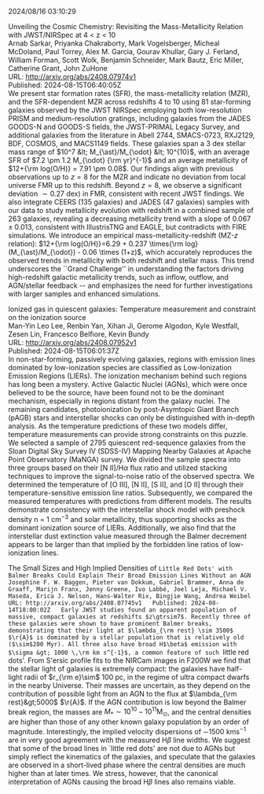2024/08/16 03:10:29  

Unveiling the Cosmic Chemistry: Revisiting the Mass-Metallicity Relation
  with JWST/NIRSpec at 4 &lt; z &lt; 10  
Arnab Sarkar, Priyanka Chakraborty, Mark Vogelsberger, Micheal McDoland, Paul Torrey, Alex M. Garcia, Gourav Khullar, Gary J. Ferland, William Forman, Scott Wolk, Benjamin Schneider, Mark Bautz, Eric Miller, Catherine Grant, John ZuHone  
URL: http://arxiv.org/abs/2408.07974v1  
Published: 2024-08-15T06:40:05Z  
  We present star formation rates (SFR), the mass-metallicity relation (MZR), and the SFR-dependent MZR across redshifts 4 to 10 using 81 star-forming galaxies observed by the JWST NIRSpec employing both low-resolution PRISM and medium-resolution gratings, including galaxies from the JADES GOODS-N and GOODS-S fields, the JWST-PRIMAL Legacy Survey, and additional galaxies from the literature in Abell 2744, SMACS-0723, RXJ2129, BDF, COSMOS, and MACS1149 fields. These galaxies span a 3 dex stellar mass range of $10^7 &lt; M_{\ast}/M_{\odot} &lt; 10^{10}$, with an average SFR of $7.2 \pm 1.2 M_{\odot} {\rm yr}^{-1}$ and an average metallicity of $12+{\rm log(O/H)} = 7.91 \pm 0.08$. Our findings align with previous observations up to $z=8$ for the MZR and indicate no deviation from local universe FMR up to this redshift. Beyond $z=8$, we observe a significant deviation $\sim 0.27$ dex) in FMR, consistent with recent JWST findings. We also integrate CEERS (135 galaxies) and JADES (47 galaxies) samples with our data to study metallicity evolution with redshift in a combined sample of 263 galaxies, revealing a decreasing metallicity trend with a slope of $0.067 \pm 0.013$, consistent with IllustrisTNG and EAGLE, but contradicts with FIRE simulations. We introduce an empirical mass-metallicity-redshift (MZ-$z$ relation): $12+{\rm log(O/H)}=6.29 + 0.237 \times{\rm log}(M_{\ast}/M_{\odot}) - 0.06 \times (1+z)$, which accurately reproduces the observed trends in metallicity with both redshift and stellar mass. This trend underscores the ``Grand Challenge'' in understanding the factors driving high-redshift galactic metallicity trends, such as inflow, outflow, and AGN/stellar feedback -- and emphasizes the need for further investigations with larger samples and enhanced simulations.   

Ionized gas in quiescent galaxies: Temperature measurement and
  constraint on the ionization source  
Man-Yin Leo Lee, Renbin Yan, Xihan Ji, Gerome Algodon, Kyle Westfall, Zesen Lin, Francesco Belfiore, Kevin Bundy  
URL: http://arxiv.org/abs/2408.07952v1  
Published: 2024-08-15T06:01:37Z  
  In non-star-forming, passively evolving galaxies, regions with emission lines dominated by low-ionization species are classified as Low-Ionization Emission Regions (LIERs). The ionization mechanism behind such regions has long been a mystery. Active Galactic Nuclei (AGNs), which were once believed to be the source, have been found not to be the dominant mechanism, especially in regions distant from the galaxy nuclei. The remaining candidates, photoionization by post-Asymtopic Giant Branch (pAGB) stars and interstellar shocks can only be distinguished with in-depth analysis. As the temperature predictions of these two models differ, temperature measurements can provide strong constraints on this puzzle. We selected a sample of 2795 quiescent red-sequence galaxies from the Sloan Digital Sky Survey IV (SDSS-IV) Mapping Nearby Galaxies at Apache Point Observatory (MaNGA) survey. We divided the sample spectra into three groups based on their [N II]/H$\alpha$ flux ratio and utilized stacking techniques to improve the signal-to-noise ratio of the observed spectra. We determined the temperature of [O III], [N II], [S II], and [O II] through their temperature-sensitive emission line ratios. Subsequently, we compared the measured temperatures with predictions from different models. The results demonstrate consistency with the interstellar shock model with preshock density n = 1 cm$^{-3}$ and solar metallicity, thus supporting shocks as the dominant ionization source of LIERs. Additionally, we also find that the interstellar dust extinction value measured through the Balmer decrement appears to be larger than that implied by the forbidden line ratios of low-ionization lines.   

The Small Sizes and High Implied Densities of `Little Red Dots' with
  Balmer Breaks Could Explain Their Broad Emission Lines Without an AGN  
Josephine F. W. Baggen, Pieter van Dokkum, Gabriel Brammer, Anna de Graaff, Marijn Franx, Jenny Greene, Ivo Labbé, Joel Leja, Michael V. Maseda, Erica J. Nelson, Hans-Walter Rix, Bingjie Wang, Andrea Weibel  
URL: http://arxiv.org/abs/2408.07745v1  
Published: 2024-08-14T18:00:02Z  
  Early JWST studies found an apparent population of massive, compact galaxies at redshifts $z\gtrsim7$. Recently three of these galaxies were shown to have prominent Balmer breaks, demonstrating that their light at $\lambda_{\rm rest} \sim 3500$ $\r{A}$ is dominated by a stellar population that is relatively old ($\sim$200 Myr). All three also have broad H$\beta$ emission with $\sigma &gt; 1000 \,\rm km s^{-1}$, a common feature of such `little red dots'. From S\'ersic profile fits to the NIRCam images in F200W we find that the stellar light of galaxies is extremely compact: the galaxies have half-light radii of $r_{\rm e}\sim$ 100 pc, in the regime of ultra compact dwarfs in the nearby Universe. Their masses are uncertain, as they depend on the contribution of possible light from an AGN to the flux at $\lambda_{\rm rest}&gt;5000$ $\r{A}$. If the AGN contribution is low beyond the Balmer break region, the masses are $M_* \sim 10^{10}-10^{11}\mathrm{M}_{\odot}$, and the central densities are higher than those of any other known galaxy population by an order of magnitude. Interestingly, the implied velocity dispersions of $\sim$1500 kms$^{-1}$ are in very good agreement with the measured H$\beta$ line widths. We suggest that some of the broad lines in `little red dots' are not due to AGNs but simply reflect the kinematics of the galaxies, and speculate that the galaxies are observed in a short-lived phase where the central densities are much higher than at later times. We stress, however, that the canonical interpretation of AGNs causing the broad H$\beta$ lines also remains viable.   


